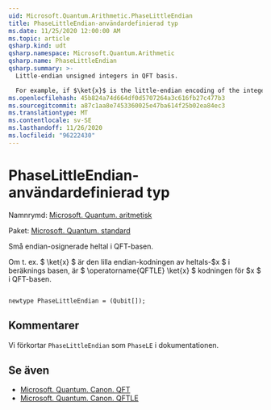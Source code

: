 ```yaml
---
uid: Microsoft.Quantum.Arithmetic.PhaseLittleEndian
title: PhaseLittleEndian-användardefinierad typ
ms.date: 11/25/2020 12:00:00 AM
ms.topic: article
qsharp.kind: udt
qsharp.namespace: Microsoft.Quantum.Arithmetic
qsharp.name: PhaseLittleEndian
qsharp.summary: >-
  Little-endian unsigned integers in QFT basis.

  For example, if $\ket{x}$ is the little-endian encoding of the integer $x$ in the computational basis, then $\operatorname{QFTLE} \ket{x}$ is the encoding of $x$ in the QFT basis.
ms.openlocfilehash: 45b824a74d664df0d5707264a3c616fb27c477b3
ms.sourcegitcommit: a87c1aa8e7453360025e47ba614f25b02ea84ec3
ms.translationtype: MT
ms.contentlocale: sv-SE
ms.lasthandoff: 11/26/2020
ms.locfileid: "96222430"
---
```

# <a name="phaselittleendian-user-defined-type"></a>PhaseLittleEndian-användardefinierad typ

Namnrymd: [Microsoft. Quantum. aritmetisk](xref:Microsoft.Quantum.Arithmetic)

Paket: [Microsoft. Quantum. standard](https://nuget.org/packages/Microsoft.Quantum.Standard)


Små endian-osignerade heltal i QFT-basen.

Om t. ex. $ \ket{x} $ är den lilla endian-kodningen av heltals-$x $ i beräknings basen, är $ \operatorname{QFTLE} \ket{x} $ kodningen för $x $ i QFT-basen.

```qsharp

newtype PhaseLittleEndian = (Qubit[]);
```



## <a name="remarks"></a>Kommentarer

Vi förkortar `PhaseLittleEndian` som `PhaseLE` i dokumentationen.

## <a name="see-also"></a>Se även

- [Microsoft. Quantum. Canon. QFT](xref:Microsoft.Quantum.Canon.QFT)
- [Microsoft. Quantum. Canon. QFTLE](xref:Microsoft.Quantum.Canon.QFTLE)